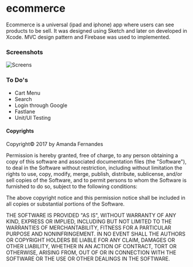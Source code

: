# ecommerce
Ecommerce is a universal (ipad and iphone) app where users can see products to be sell.
It was designed using Sketch and later on developed in Xcode. MVC design pattern and Firebase was used to implemented.

### Screenshots

![Screens](images/ecommerce_screens.png)


### To Do's
- Cart Menu
- Search
- Login through Google
- Fastlane
- Unit/UI Testing

#### Copyrights

Copyright© 2017 by Amanda Fernandes

Permission is hereby granted, free of charge, to any person obtaining a copy of this software and associated documentation files (the "Software"), to deal in the Software without restriction, including without limitation the rights to use, copy, modify, merge, publish, distribute, sublicense, and/or sell copies of the Software, and to permit persons to whom the Software is furnished to do so, subject to the following conditions:

The above copyright notice and this permission notice shall be included in all copies or substantial portions of the Software.

THE SOFTWARE IS PROVIDED "AS IS", WITHOUT WARRANTY OF ANY KIND, EXPRESS OR IMPLIED, INCLUDING BUT NOT LIMITED TO THE WARRANTIES OF MERCHANTABILITY, FITNESS FOR A PARTICULAR PURPOSE AND NONINFRINGEMENT. IN NO EVENT SHALL THE AUTHORS OR COPYRIGHT HOLDERS BE LIABLE FOR ANY CLAIM, DAMAGES OR OTHER LIABILITY, WHETHER IN AN ACTION OF CONTRACT, TORT OR OTHERWISE, ARISING FROM, OUT OF OR IN CONNECTION WITH THE SOFTWARE OR THE USE OR OTHER DEALINGS IN THE SOFTWARE.
